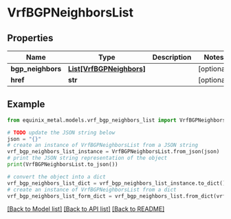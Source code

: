 # VrfBGPNeighborsList


## Properties

Name | Type | Description | Notes
------------ | ------------- | ------------- | -------------
**bgp_neighbors** | [**List[VrfBGPNeighbors]**](VrfBGPNeighbors.md) |  | [optional] 
**href** | **str** |  | [optional] 

## Example

```python
from equinix_metal.models.vrf_bgp_neighbors_list import VrfBGPNeighborsList

# TODO update the JSON string below
json = "{}"
# create an instance of VrfBGPNeighborsList from a JSON string
vrf_bgp_neighbors_list_instance = VrfBGPNeighborsList.from_json(json)
# print the JSON string representation of the object
print(VrfBGPNeighborsList.to_json())

# convert the object into a dict
vrf_bgp_neighbors_list_dict = vrf_bgp_neighbors_list_instance.to_dict()
# create an instance of VrfBGPNeighborsList from a dict
vrf_bgp_neighbors_list_form_dict = vrf_bgp_neighbors_list.from_dict(vrf_bgp_neighbors_list_dict)
```
[[Back to Model list]](../README.md#documentation-for-models) [[Back to API list]](../README.md#documentation-for-api-endpoints) [[Back to README]](../README.md)


